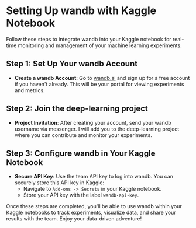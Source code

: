 # Setting Up wandb with Kaggle Notebook

Follow these steps to integrate wandb into your Kaggle notebook for real-time monitoring and management of your machine learning experiments.

## Step 1: Set Up Your wandb Account

- **Create a wandb Account**: Go to [wandb.ai](https://wandb.ai) and sign up for a free account if you haven't already. This will be your portal for viewing experiments and metrics.

## Step 2: Join the deep-learning project

- **Project Invitation**: After creating your account, send your wandb username via messenger. I will add you to the deep-learning project where you can contribute and monitor your experiments.

## Step 3: Configure wandb in Your Kaggle Notebook

- **Secure API Key**: Use the team API key to log into wandb. You can securely store this API key in Kaggle:
  - Navigate to `Add-ons -> Secrets` in your Kaggle notebook.
  - Store your API key with the label `wandb-api-key`.
  
Once these steps are completed, you'll be able to use wandb within your Kaggle notebooks to track experiments, visualize data, and share your results with the team. Enjoy your data-driven adventure!
